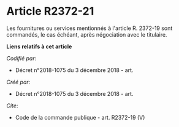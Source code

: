 # Article R2372-21

Les fournitures ou services mentionnés à l'article R. 2372-19 sont commandés, le cas échéant, après négociation avec le
titulaire.

**Liens relatifs à cet article**

_Codifié par_:

  - Décret n°2018-1075 du 3 décembre 2018 - art.

_Créé par_:

  - Décret n°2018-1075 du 3 décembre 2018 - art.

_Cite_:

  - Code de la commande publique - art. R2372-19 (V)
